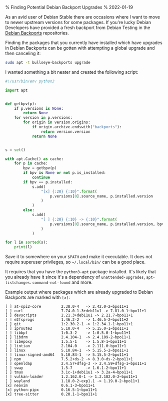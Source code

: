 % Finding Potential Debian Backport Upgrades
% 2022-01-19

As an avid user of Debian Stable there are occasions where I want to move to
newer upstream versions for some packages. If you're lucky Debian Developers
have provided a fresh backport from Debian Testing in the [Debian
Backports][bpo] repositories.

Finding the packages that you currently have installed which have upgrades in
Debian Backports can be gotten with attempting a global upgrade and then
canceling it:

```sh
sudo apt -t bullseye-backports upgrade
```

I wanted something a bit neater and created the following script:

```python
#!/usr/bin/env python3

import apt


def getbpv(p):
    if p.versions is None:
        return None
    for version in p.versions:
        for origin in version.origins:
            if origin.archive.endswith("backports"):
                return version.version
            return None


s = set()

with apt.Cache() as cache:
    for p in cache:
        bpv = getbpv(p)
        if bpv is None or not p.is_installed:
            continue
        if bpv == p.installed:
            s.add(
                "[x] {:20} {:10}".format(
                    p.versions[0].source_name, p.installed.version
                )
            )
        else:
            s.add(
                "[ ] {:20} {:10} -> {:10}".format(
                    p.versions[0].source_name, p.installed.version, bpv
                )
            )

for l in sorted(s):
    print(l)
```

Save it to somewhere on your `$PATH` and make it executable.
It does not require superuser privileges, so `~/.local/bin/` can be a good
place.

It requires that you have the `python3-apt` package installed. It's likely that
you already have it since it's a dependency of `unattended-upgrades`,
`apt-listchanges`. `command-not-found` and more.

Example output where packages which are already upgraded to Debian Backports are
marked with `[x]`:

```
[ ] at-spi2-core         2.38.0-4   -> 2.42.0-2~bpo11+1
[ ] curl                 7.74.0-1.3+deb11u1 -> 7.81.0-1~bpo11+1
[ ] devscripts           2.21.3+deb11u1 -> 2.21.7~bpo11+1
[ ] e2fsprogs            1.46.2-2   -> 1.46.5-2~bpo11+2
[ ] git                  1:2.30.2-1 -> 1:2.34.1-1~bpo11+1
[ ] iproute2             5.10.0-4   -> 5.15.0-1~bpo11+1
[ ] libbpf               1:0.3-2    -> 1:0.5.0-1~bpo11+1
[ ] libdrm               2.4.104-1  -> 2.4.109-2~bpo11+1
[ ] libepoxy             1.5.5-1    -> 1.5.8-1~bpo11+1
[ ] lintian              2.104.0    -> 2.111.0~bpo11+1
[ ] linux                5.10.84-1  -> 5.15.5-2~bpo11+1
[ ] linux-signed-amd64   5.10.84-1  -> 5.15.5-2~bpo11+1
[ ] npm                  7.5.2+ds-2 -> 8.3.0~ds-2~bpo11+1
[ ] openldap             2.4.57+dfsg-3 -> 2.4.59+dfsg-1~bpo11+1
[ ] sway                 1.5-7      -> 1.6.1-2~bpo11+1
[ ] tmux                 3.1c-1+deb11u1 -> 3.2a-4~bpo11+1
[ ] vulkan-loader        1.2.162.0-1 -> 1.2.182.0-2~bpo11+1
[ ] wayland              1.18.0-2~exp1.1 -> 1.19.0-2~bpo11+1
[x] neovim               0.6.1-3~bpo11+1
[x] python-pipx          0.16.5-1~bpo11+1
[x] tree-sitter          0.20.1-1~bpo11+1
```

[bpo]: https://backports.debian.org
